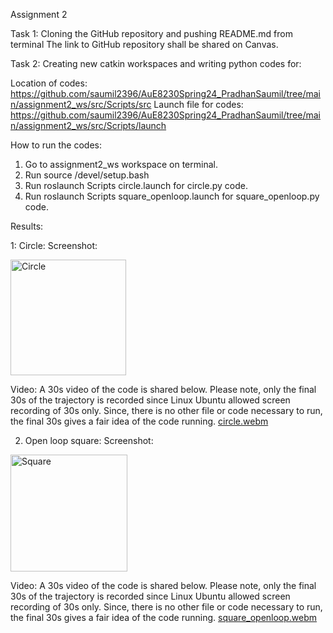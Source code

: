 Assignment 2

Task 1: Cloning the GitHub repository and pushing README.md from terminal
The link to GitHub repository shall be shared on Canvas.

Task 2: Creating new catkin workspaces and writing python codes for:

Location of codes: https://github.com/saumil2396/AuE8230Spring24_PradhanSaumil/tree/main/assignment2_ws/src/Scripts/src
Launch file for codes: https://github.com/saumil2396/AuE8230Spring24_PradhanSaumil/tree/main/assignment2_ws/src/Scripts/launch

How to run the codes:
1. Go to assignment2_ws workspace on terminal.
2. Run source /devel/setup.bash
3. Run roslaunch Scripts circle.launch for circle.py code.
4. Run roslaunch Scripts square_openloop.launch for square_openloop.py code.

Results:

1: Circle:
Screenshot:








<img width="185" alt="Circle" src="https://github.com/saumil2396/AuE8230Spring24_PradhanSaumil/assets/100736973/611d9eff-d1b9-49c1-a7c3-8f3d897281b1">


Video: A 30s video of the code is shared below. Please note, only the final 30s of the trajectory is recorded since Linux Ubuntu allowed screen recording of 30s only. Since, there is no other file or code necessary to run, the final 30s gives a fair idea of the code running.
[circle.webm](https://github.com/saumil2396/AuE8230Spring24_PradhanSaumil/assets/100736973/8e6c737d-ab3f-4fd3-8b39-04dfdd43fd68)



2. Open loop square:
Screenshot:









<img width="187" alt="Square" src="https://github.com/saumil2396/AuE8230Spring24_PradhanSaumil/assets/100736973/392f4b35-683b-4f62-ab0a-58da307fc7d4">


Video: A 30s video of the code is shared below. Please note, only the final 30s of the trajectory is recorded since Linux Ubuntu allowed screen recording of 30s only. Since, there is no other file or code necessary to run, the final 30s gives a fair idea of the code running.
[square_openloop.webm](https://github.com/saumil2396/AuE8230Spring24_PradhanSaumil/assets/100736973/ae170f5e-b704-4f99-89f3-0f54cb3a34f0)
